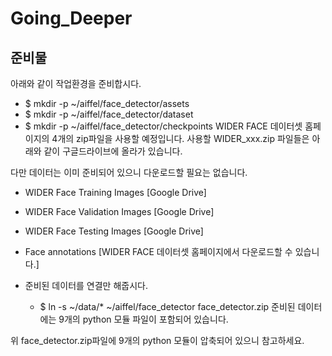 # Going_Deeper

## 준비물
아래와 같이 작업환경을 준비합시다.

  - $ mkdir -p ~/aiffel/face_detector/assets
  - $ mkdir -p ~/aiffel/face_detector/dataset
  - $ mkdir -p ~/aiffel/face_detector/checkpoints
WIDER FACE 데이터셋 홈페이지의 4개의 zip파일을 사용할 예정입니다. 사용할 WIDER_xxx.zip 파일들은 아래와 같이 구글드라이브에 올라가 있습니다.

다만 데이터는 이미 준비되어 있으니 다운로드할 필요는 없습니다.

- WIDER Face Training Images [Google Drive]
- WIDER Face Validation Images [Google Drive]
- WIDER Face Testing Images [Google Drive]
- Face annotations [WIDER FACE 데이터셋 홈페이지에서 다운로드할 수 있습니다.]
- 준비된 데이터를 연결만 해줍시다.

  - $ ln -s ~/data/* ~/aiffel/face_detector
  face_detector.zip
준비된 데이터에는 9개의 python 모듈 파일이 포함되어 있습니다.

위 face_detector.zip파일에 9개의 python 모듈이 압축되어 있으니 참고하세요.

